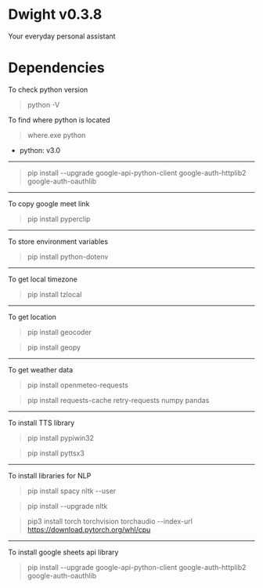 # Dwight v0.3.8

Your everyday personal assistant

# Dependencies

To check python version
> python -V

To find where python is located
> where.exe python

- python: v3.0

---

> pip install --upgrade google-api-python-client google-auth-httplib2 google-auth-oauthlib

---

To copy google meet link
> pip install pyperclip

---

To store environment variables
> pip install python-dotenv

---

To get local timezone
> pip install tzlocal

---

To get location

> pip install geocoder

> pip install geopy

---

To get weather data

> pip install openmeteo-requests

> pip install requests-cache retry-requests numpy pandas

---

To install TTS library

> pip install pypiwin32

> pip install pyttsx3


---

To install libraries for NLP

> pip install spacy nltk --user

> pip install --upgrade nltk

> pip3 install torch torchvision torchaudio --index-url https://download.pytorch.org/whl/cpu

---

To install google sheets api library

> pip install --upgrade google-api-python-client google-auth-httplib2 google-auth-oauthlib